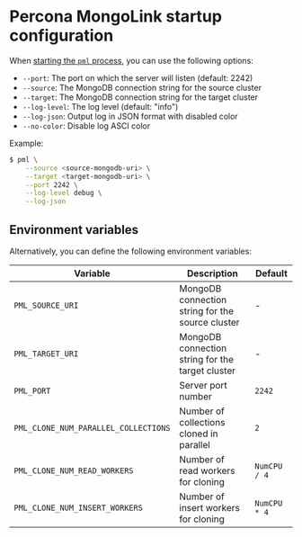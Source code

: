 # Percona MongoLink startup configuration

When [starting the `pml` process](start-pml.md), you can use the following options:

- `--port`: The port on which the server will listen (default: 2242)
- `--source`: The MongoDB connection string for the source cluster
- `--target`: The MongoDB connection string for the target cluster
- `--log-level`: The log level (default: "info")
- `--log-json`: Output log in JSON format with disabled color
- `--no-color`: Disable log ASCI color

Example:

```{.bash data-prompt="$"}
$ pml \
    --source <source-mongodb-uri> \
    --target <target-mongodb-uri> \
    --port 2242 \
    --log-level debug \
    --log-json
```

## Environment variables

Alternatively, you can define the following environment variables:

| Variable | Description | Default |
|----------|-------------|---------|
| `PML_SOURCE_URI` | MongoDB connection string for the source cluster | - |
| `PML_TARGET_URI` | MongoDB connection string for the target cluster | - |
| `PML_PORT` | Server port number | `2242` |
| `PML_CLONE_NUM_PARALLEL_COLLECTIONS` | Number of collections cloned in parallel | `2` |
| `PML_CLONE_NUM_READ_WORKERS` | Number of read workers for cloning | `NumCPU / 4` |
| `PML_CLONE_NUM_INSERT_WORKERS` | Number of insert workers for cloning | `NumCPU * 4` |
